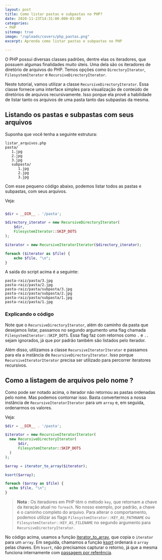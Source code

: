 ```yaml
---
layout: post
title: Como listar pastas e subpastas no PHP?
date: 2020-11-23T14:31:00.000-03:00
categories:
- PHP
sitemap: true
image: "/uploads/covers/php_pastas.png"
excerpt: Aprenda como listar pastas e subpastas no PHP

---
```

O PHP possui diversas classes padrões, dentre elas os iteradores, que possuem algumas finalidades muito úteis. Uma dela são os iteradores de diretório de arquivos do PHP. Temos opções como `DirectoryIterator`, `FilesystemIterator` e `RecursiveDirectoryIterator`.

Neste tutorial, vamos utilizar a classe `RecursiveDirectoryIterator`.  Essa classe fornece uma interface simples para visualização de conteúdo de diretórios de arquivos recursivamente. Isso porque ela provê a habilidade de listar tanto os arquivos de uma pasta tanto das subpastas da mesma.

## Listando os pastas e subpastas com seus arquivos

Suponha que você tenha a seguinte estrutura:

    listar_arquivos.php
    pasta/
       1.jpg
       2.jpg
       3.jpg
       subpasta/
          1.jpg
          2.jpg
          3.jpg

Com esse pequeno código abaixo, podemos listar todos as pastas e subpastas, com seus arquivos.

Veja:

```php

$dir = __DIR__ . '/pasta';

$directory_iterator = new RecursiveDirectoryIterator(
	$dir, 
    FilesystemIterator::SKIP_DOTS
);

$iterator = new RecursiveIteratorIterator($directory_iterator);

foreach ($iterator as $file) {
	echo $file, "\n";
}
```

A saída do script acima é a seguinte:

    pasta-raiz/pasta/3.jpg
    pasta-raiz/pasta/2.jpg
    pasta-raiz/pasta/subpasta/3.jpg
    pasta-raiz/pasta/subpasta/2.jpg
    pasta-raiz/pasta/subpasta/1.jpg
    pasta-raiz/pasta/1.jpg

### Explicando o código

Note que o `RecursiveDirectoryIterator`, além do caminho da pasta que desejamos listar, passamos no segundo argumento uma flag chamada `FilesystemIterator::SKIP_DOTS`. Essa flag faz com retornos como `.` e `..` sejam ignorados, já que por padrão também são listados pelo iterador.

Além disso, utilizamos a classe `RecursiveIteratorIterator` e passamos para ela a instância de `RecursiveDirectoryIterator`. Isso porque `RecursiveIteratorIterator` precisa ser utilizado para percorrer iteratores recursivos.

## Como a listagem de arquivos pelo nome ?

Como pode ser notado acima, o iterador não retornou as pastas ordenadas pelo nome. Mas podemos contornar isso. Basta convertermos a nossa instância de `RecursiveIteratorIterator` para um `array` e, em seguida, ordenarmos os valores.

Veja:

```php
$dir = __DIR__ . '/pasta';

$iterator = new RecursiveIteratorIterator(
  new RecursiveDirectoryIterator(
      $dir, 
      FilesystemIterator::SKIP_DOTS
  )
);

$array = iterator_to_array($iterator);

ksort($array);

foreach ($array as $file) {
  echo $file, "\n";
}
```

> **Nota** : Os iteradores em PHP têm o método `key`, que retornam a chave da iteração atual no `foreach`. No nosso exemplo,  por padrão, a chave é o caminho completo do arquivo. Para alterar o comportamento, podemos utilizar as flags `FilesystemIterator::KEY_AS_PATHNAME` ou
> `FilesystemIterator::KEY_AS_FILENAME` no segundo argumento para `RecursiveDirectoryIterator`.

No código acima, usamos a função [iterator_to_array](https://www.php.net/manual/pt_BR/function.iterator-to-array), que copia o `iterator` para um `array`. Em seguida, chamamos a função [ksort](https://www.php.net/manual/pt_BR/function.ksort) ordenará o `array` pelas chaves. Em `ksort`, não precisamos capturar o retorno, já que a mesma funciona internamente com [passagem por referência](https://www.php.net/manual/pt_BR/language.references.pass.php).